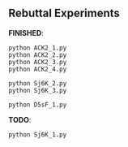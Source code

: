 ## Rebuttal Experiments

**FINISHED**:
```
python ACK2_1.py
python ACK2_2.py
python ACK2_3.py
python ACK2_4.py

python Sj6K_2.py
python Sj6K_3.py

python D5sF_1.py
```

**TODO**:
```
python Sj6K_1.py
```
